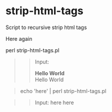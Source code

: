# strip-html-tags

Script to recursive strip html tags

Here again


perl strip-html-tags.pl

>> Input: <body><div class="contents"><div><strong>Hello World</strong></div></div></body>
>> Hello World


> echo '<tag>here</tag>' | perl strip-html-tags.pl

>>Input: <tag>here</tag>
>>here

